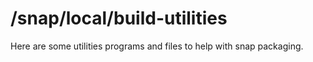 # /snap/local/build-utilities
Here are some utilities programs and files to help with snap packaging.
